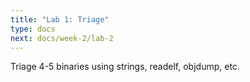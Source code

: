 ```yaml
---
title: "Lab 1: Triage"
type: docs
next: docs/week-2/lab-2
---
```


Triage 4-5 binaries using strings, readelf, objdump, etc.